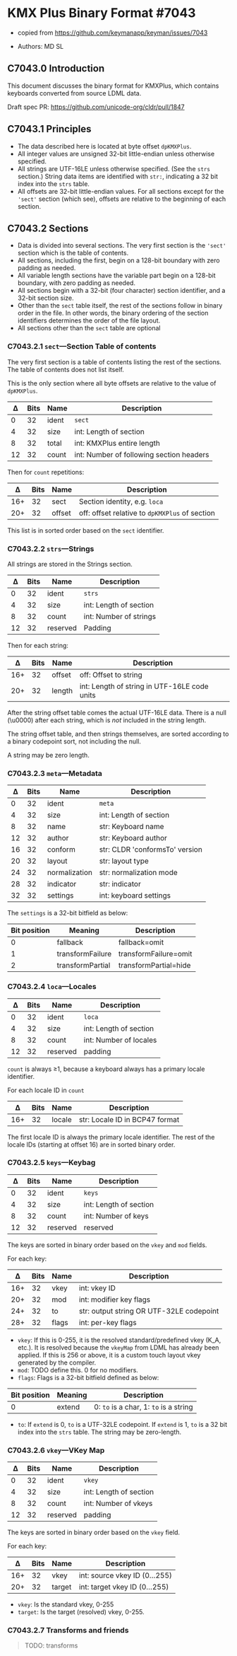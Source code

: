 # KMX Plus Binary Format #7043

- copied from <https://github.com/keymanapp/keyman/issues/7043>

- Authors: MD SL

## C7043.0 Introduction

This document discusses the binary format for KMXPlus, which contains keyboards converted from source LDML data.

Draft spec PR: <https://github.com/unicode-org/cldr/pull/1847>

## C7043.1 Principles

- The data described here is located at byte offset `dpKMXPlus`.
- All integer values are unsigned 32-bit little-endian unless otherwise specified.
- All strings are UTF-16LE unless otherwise specified. (See the `strs` section.) String data items are identified with `str:`, indicating a 32 bit index into the `strs` table.
- All offsets are 32-bit little-endian values.  For all sections except for the `'sect'` section (which see), offsets are relative to the beginning of each section.

## C7043.2 Sections

- Data is divided into several sections. The very first section is the `'sect'` section which is the table of contents.
- All sections, including the first, begin on a 128-bit boundary with zero padding as needed.
- All variable length sections have the variable part begin on a 128-bit boundary, with zero padding as needed.
- All sections begin with a 32-bit (four character) section identifier, and a 32-bit section size.
- Other than the `sect` table itself, the rest of the sections follow in binary order in the file.  In other words, the binary ordering of the section identifiers determines the order of the file layout.
- All sections other than the `sect` table are optional

### C7043.2.1 `sect`—Section Table of contents

The very first section is a table of contents listing the rest of the sections.  The table of contents does not list itself.

This is the only section where all byte offsets are relative to the value of `dpKMXPlus`.

| ∆ | Bits | Name    | Description                              |
|---|------|---------|------------------------------------------|
| 0 |  32  | ident   | `sect`                                   |
| 4 |  32  | size    | int: Length of section                   |
| 8 |  32  | total   | int: KMXPlus entire length               |
|12 |  32  | count   | int: Number of following section headers |

Then for `count` repetitions:

| ∆ | Bits | Name    | Description                                       |
|---|------|---------|---------------------------------------------------|
|16+|  32  | sect    | Section identity, e.g. `loca`                     |
|20+|  32  | offset  | off: offset relative to `dpKMXPlus` of section    |

This list is in sorted order based on the `sect` identifier.

### C7043.2.2 `strs`—Strings

All strings are stored in the Strings section.

| ∆ | Bits | Name          | Description                         |
|---|------|---------------|-------------------------------------|
| 0 |  32  | ident         | `strs`                              |
| 4 |  32  | size          | int: Length of section              |
| 8 |  32  | count         | int: Number of strings              |
|12 |  32  | reserved         | Padding              |

Then for each string:

| ∆ | Bits | Name          | Description                                   |
|---|------|---------------|-----------------------------------------------|
|16+|  32  | offset        | off: Offset to string                         |
|20+|  32  | length        | int: Length of string in UTF-16LE code units  |

After the string offset table comes the actual UTF-16LE data. There is a null (\u0000) after each string, which is _not_ included in the string length.

The string offset table, and then strings themselves, are sorted according to a binary codepoint sort, not including the null.

A string may be zero length.

### C7043.2.3 `meta`—Metadata

| ∆ | Bits | Name          | Description                         |
|---|------|---------------|-------------------------------------|
| 0 |  32  | ident         | `meta`                              |
| 4 |  32  | size          | int: Length of section              |
| 8 |  32  | name          | str: Keyboard name                  |
|12 |  32  | author        | str: Keyboard author                |
|16 |  32  | conform       | str: CLDR 'conformsTo' version      |
|20 |  32  | layout        | str: layout type                    |
|24 |  32  | normalization | str: normalization mode             |
|28 |  32  | indicator     | str: indicator                      |
|32 |  32  | settings      | int: keyboard settings              |

The `settings` is a 32-bit bitfield as below:

| Bit position | Meaning  |  Description                                |
|--------------|----------|---------------------------------------------|
|       0      | fallback | fallback=omit                               |
|       1      | transformFailure | transformFailure=omit                               |
|       2      | transformPartial | transformPartial=hide                               |


### C7043.2.4 `loca`—Locales


| ∆ | Bits | Name    | Description                              |
|---|------|---------|------------------------------------------|
| 0 |  32  | ident   | `loca`                                   |
| 4 |  32  | size    | int: Length of section                   |
| 8 |  32  | count   | int: Number of locales                   |
|12 |  32  | reserved| padding                                  |

`count` is always ≥1, because a keyboard always has a primary locale identifier.

For each locale ID in `count`

| ∆ | Bits | Name    | Description                              |
|---|------|---------|------------------------------------------|
|16+|  32  | locale  | str: Locale ID in BCP47 format           |

The first locale ID is always the primary locale identifier.  The rest of the locale IDs (starting at offset 16) are in sorted binary order.

### C7043.2.5 `keys`—Keybag

| ∆ | Bits | Name    | Description                              |
|---|------|---------|------------------------------------------|
| 0 |  32  | ident   | `keys`                                   |
| 4 |  32  | size    | int: Length of section                   |
| 8 |  32  | count   | int: Number of keys                      |
|12 |  32  | reserved       | reserved                      |

The keys are sorted in binary order based on the `vkey` and `mod` fields.

For each key:

| ∆ | Bits | Name    | Description                              |
|---|------|---------|------------------------------------------|
|16+|  32  | vkey    | int: vkey ID                             |
|20+|  32  | mod     | int: modifier key flags                  |
|24+|  32  | to      | str: output string OR UTF-32LE codepoint |
|28+|  32  | flags   | int: per-key flags                       |

- `vkey`: If this is 0-255, it is the resolved standard/predefined vkey (K_A, etc.). It is resolved because the `vkeyMap` from LDML has already been applied.  If this is 256 or above, it is a custom touch layout vkey generated by the compiler.
- `mod`: TODO define this.  0 for no modifiers.
- `flags`: Flags is a 32-bit bitfield defined as below:

| Bit position | Meaning  |  Description                                |
|--------------|----------|---------------------------------------------|
|       0      | extend   | 0: `to` is a char, 1: `to` is a string      |

- `to`: If `extend` is 0, `to` is a UTF-32LE codepoint. If `extend` is 1, `to` is a 32 bit index into the `strs` table. The string may be zero-length.

### C7043.2.6 `vkey`—VKey Map

| ∆ | Bits | Name    | Description                              |
|---|------|---------|------------------------------------------|
| 0 |  32  | ident   | `vkey`                                   |
| 4 |  32  | size    | int: Length of section                   |
| 8 |  32  | count   | int: Number of vkeys                     |
|12 |  32  | reserved| padding                                  |

The keys are sorted in binary order based on the `vkey` field.

For each key:

| ∆ | Bits | Name    | Description                              |
|---|------|---------|------------------------------------------|
|16+|  32  | vkey    | int: source vkey ID (0…255)              |
|20+|  32  | target  | int: target vkey ID (0…255)              |

- `vkey`: Is the standard vkey, 0-255
- `target`: Is the target (resolved) vkey, 0-255.

### C7043.2.7 Transforms and friends

> TODO: transforms
